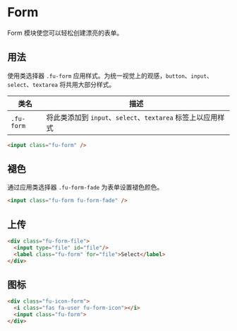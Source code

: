 # Form

Form 模块使您可以轻松创建漂亮的表单。

## 用法

使用类选择器 `.fu-form` 应用样式。为统一视觉上的观感，`button`、`input`、`select`、`textarea` 将共用大部分样式。

| 类名       | 描述                                                        |
|------------|-------------------------------------------------------------|
| `.fu-form` | 将此类添加到 `input`、`select`、`textarea` 标签上以应用样式 |

```html
<input class="fu-form" />
```

## 褪色

通过应用类选择器 `.fu-form-fade` 为表单设置褪色颜色。

```html
<input class="fu-form fu-form-fade" />
```

## 上传

```html
<div class="fu-form-file">
  <input type="file" id="file"/>
  <label class="fu-form" for="file">Select</label>
</div>
```

## 图标

```html
<div class="fu-icon-form">
  <i class="fas fa-user fu-form-icon"></i>
  <input class="fu-form">
</div>
```